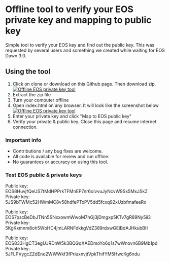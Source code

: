 # Offline tool to verify your EOS private key and mapping to public key

Simple tool to verify your EOS key and find out the public key. This was requested by several users and something we created while waiting for EOS Dawn 3.0.

## Using the tool

1) Click on clone or download on this Github page. Then download zip.
[![Offline EOS private key tool](https://i.imgur.com/uv59i9G.png)](https://i.imgur.com/uv59i9G.png)
2) Extract the zip file
3) Turn your computer offline
4) Open index.html on any browser. It will look like the screenshot below 
[![Offline EOS private key tool](https://i.imgur.com/WwniEpW.png)](https://i.imgur.com/WwniEpW.png)
5) Enter your private key and click "Map to EOS public key"
6) Verify your private & public key. Close this page and resume internet connection.

### Important info

- Contributions / any bug fixes are welcome. 
- All code is available for review and run offline. 
- No guarantees or accuracy on using this tool.

### Test EOS public & private keys
Public key: EOS8HuvjfQeUS7tMdHPPrkTFMnEP7nr6oivvuJyNcvW9Sx5MxJSkZ	
Private key: 5JS9bTWMc52HWmMC8v58hdfePTxPV5dd5fcxq92xUzbfmafeeRo	

Public key: EOS7pscBeDbJTNn5SNxxowmWwoM7hGj3jDmgxp5KTv7gR89Ny5ii3	
Private key: 5KgKxmnm8oh5WbHC4jmLARNFdkkgVdZ389rdxwGEiBdAJHkubBH

Public key: EOS833HgCT3egUJRDnW5k3BQGqXAEDmoYo6q1s7wWnovn6B9Mb1pd	
Private key: 5JFLPVygcZZdEno2WWWkf3fPriuxnvjtVpkThifYM5HwcKg6ndu	
